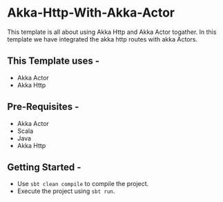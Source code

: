 # Akka-Http-With-Akka-Actor
This template is all about using Akka Http and Akka Actor togather. In this template we have integrated the akka http routes with akka Actors.

## This Template uses -
- Akka Actor
- Akka Http

## Pre-Requisites -
- Akka Actor
- Scala
- Java
- Akka Http

## Getting Started -
- Use `sbt clean compile` to compile the project.
- Execute the project using `sbt run`.
